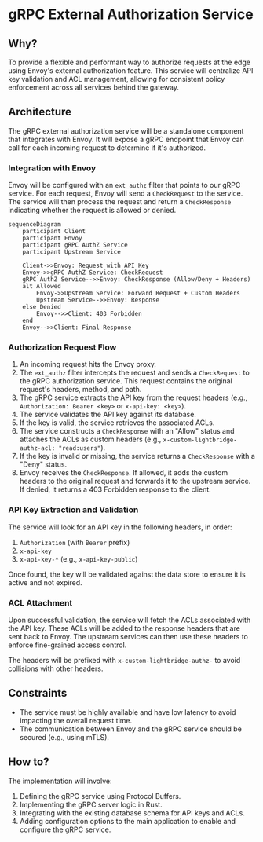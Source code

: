 # gRPC External Authorization Service

## Why?

To provide a flexible and performant way to authorize requests at the edge using Envoy's external authorization feature. This service will centralize API key validation and ACL management, allowing for consistent policy enforcement across all services behind the gateway.

## Architecture

The gRPC external authorization service will be a standalone component that integrates with Envoy. It will expose a gRPC endpoint that Envoy can call for each incoming request to determine if it's authorized.

### Integration with Envoy

Envoy will be configured with an `ext_authz` filter that points to our gRPC service. For each request, Envoy will send a `CheckRequest` to the service. The service will then process the request and return a `CheckResponse` indicating whether the request is allowed or denied.

```mermaid
sequenceDiagram
    participant Client
    participant Envoy
    participant gRPC AuthZ Service
    participant Upstream Service

    Client->>Envoy: Request with API Key
    Envoy->>gRPC AuthZ Service: CheckRequest
    gRPC AuthZ Service-->>Envoy: CheckResponse (Allow/Deny + Headers)
    alt Allowed
        Envoy->>Upstream Service: Forward Request + Custom Headers
        Upstream Service-->>Envoy: Response
    else Denied
        Envoy-->>Client: 403 Forbidden
    end
    Envoy-->>Client: Final Response
```

### Authorization Request Flow

1.  An incoming request hits the Envoy proxy.
2.  The `ext_authz` filter intercepts the request and sends a `CheckRequest` to the gRPC authorization service. This request contains the original request's headers, method, and path.
3.  The gRPC service extracts the API key from the request headers (e.g., `Authorization: Bearer <key>` or `x-api-key: <key>`).
4.  The service validates the API key against its database.
5.  If the key is valid, the service retrieves the associated ACLs.
6.  The service constructs a `CheckResponse` with an "Allow" status and attaches the ACLs as custom headers (e.g., `x-custom-lightbridge-authz-acl: "read:users"`).
7.  If the key is invalid or missing, the service returns a `CheckResponse` with a "Deny" status.
8.  Envoy receives the `CheckResponse`. If allowed, it adds the custom headers to the original request and forwards it to the upstream service. If denied, it returns a 403 Forbidden response to the client.

### API Key Extraction and Validation

The service will look for an API key in the following headers, in order:
1.  `Authorization` (with `Bearer` prefix)
2.  `x-api-key`
3.  `x-api-key-*` (e.g., `x-api-key-public`)

Once found, the key will be validated against the data store to ensure it is active and not expired.

### ACL Attachment

Upon successful validation, the service will fetch the ACLs associated with the API key. These ACLs will be added to the response headers that are sent back to Envoy. The upstream services can then use these headers to enforce fine-grained access control.

The headers will be prefixed with `x-custom-lightbridge-authz-` to avoid collisions with other headers.

## Constraints

- The service must be highly available and have low latency to avoid impacting the overall request time.
- The communication between Envoy and the gRPC service should be secured (e.g., using mTLS).

## How to?

The implementation will involve:
1.  Defining the gRPC service using Protocol Buffers.
2.  Implementing the gRPC server logic in Rust.
3.  Integrating with the existing database schema for API keys and ACLs.
4.  Adding configuration options to the main application to enable and configure the gRPC service.
